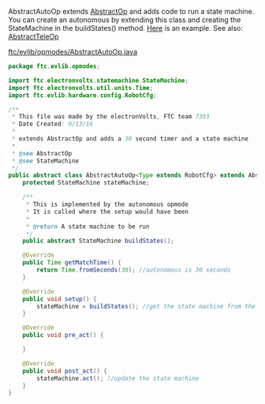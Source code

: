 AbstractAutoOp extends [AbstractOp](AbstractOp.md) and adds code to run a state machine. You can create an autonomous by extending this class and creating the StateMachine in the buildStates() method. [Here](Basic-Autonomous-Program.md) is an example. See also: [AbstractTeleOp](AbstractTeleOp.md)

[ftc/evlib/opmodes/AbstractAutoOp.java](https://github.com/FTC7393/EVLib/blob/master/EVLib/src/main/java/ftc/evlib/opmodes/AbstractAutoOp.java)

```java
package ftc.evlib.opmodes;

import ftc.electronvolts.statemachine.StateMachine;
import ftc.electronvolts.util.units.Time;
import ftc.evlib.hardware.config.RobotCfg;

/**
 * This file was made by the electronVolts, FTC team 7393
 * Date Created: 9/13/16
 *
 * extends AbstractOp and adds a 30 second timer and a state machine
 *
 * @see AbstractOp
 * @see StateMachine
 */
public abstract class AbstractAutoOp<Type extends RobotCfg> extends AbstractOp<Type> {
    protected StateMachine stateMachine;

    /**
     * This is implemented by the autonomous opmode
     * It is called where the setup would have been
     *
     * @return A state machine to be run
     */
    public abstract StateMachine buildStates();

    @Override
    public Time getMatchTime() {
        return Time.fromSeconds(30); //autonomous is 30 seconds
    }

    @Override
    public void setup() {
        stateMachine = buildStates(); //get the state machine from the opmode
    }

    @Override
    public void pre_act() {

    }

    @Override
    public void post_act() {
        stateMachine.act(); //update the state machine
    }
}
```